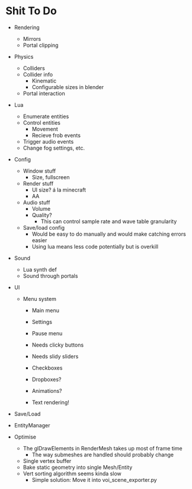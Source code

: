 Shit To Do
==========

- Rendering
	- Mirrors
	- Portal clipping
- Physics
	- Colliders
	- Collider info
		- Kinematic
		- Configurable sizes in blender
	- Portal interaction
- Lua
	- Enumerate entities
	- Control entities
		- Movement
		- Recieve frob events
	- Trigger audio events
	- Change fog settings, etc.

- Config
	- Window stuff
		- Size, fullscreen
	- Render stuff
		- UI size? á la minecraft
		- AA
	- Audio stuff
		- Volume
		- Quality?
			- This can control sample rate and wave table granularity
	- Save/load config
		- Would be easy to do manually and would make catching errors easier
		- Using lua means less code potentially but is overkill
- Sound
	- Lua synth def
	- Sound through portals
- UI
	- Menu system
		- Main menu
		- Settings
		- Pause menu

		- Needs clicky buttons
		- Needs slidy sliders
		- Checkboxes
		- Dropboxes?
		- Animations?
		- Text rendering!
- Save/Load
- EntityManager

- Optimise
	- The glDrawElements in RenderMesh takes up most of frame time
		- The way submeshes are handled should probably change
	- Single vertex buffer
	- Bake static geometry into single Mesh/Entity
	- Vert sorting algorithm seems kinda slow
		- Simple solution: Move it into voi_scene_exporter.py